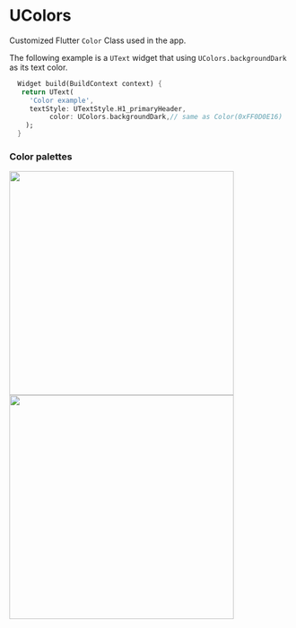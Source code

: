 # UColors

Customized Flutter `Color` Class used in the app. 

The following example is a `UText` widget that using `UColors.backgroundDark` as its text color.

```dart
  Widget build(BuildContext context) {
   return UText(
     'Color example',
     textStyle: UTextStyle.H1_primaryHeader,
          color: UColors.backgroundDark,// same as Color(0xFF0D0E16)
    );
  }
 ```

 ### Color palettes

 <img width="400" src='ui_library/core/constants/_media/u_color1.png'></img>
 <img width="400" src='ui_library/core/constants/_media/u_color2.png'></img>

